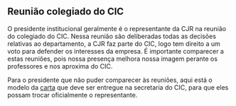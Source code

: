 ## Reunião colegiado do CIC

O presidente institucional geralmente é o representante da CJR na reunião do colegiado do CIC. Nessa reunião são deliberadas todas as decisões relativas ao departamento, a CJR faz parte do CIC, logo tem direito a um voto para defender os interesses da empresa. É importante comparecer a estas reuniões, pois nossa presença melhora nossa imagem perante os professores e nos aproxima do CIC.

Para o presidente que não puder comparecer às reuniões, aqui está o modelo da [carta](https://drive.google.com/drive/u/1/folders/1mMr3kSzv5gSPAJn4L68gGR0ltpPecXTi "carta") que deve ser entregue na secretaria do CIC, para que eles possam trocar oficialmente o representante.